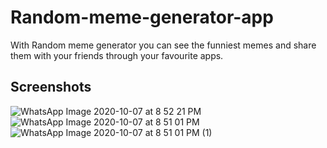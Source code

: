 # Random-meme-generator-app
With Random meme generator you can see the funniest memes and share them with your friends through your favourite apps.

## Screenshots
![WhatsApp Image 2020-10-07 at 8 52 21 PM](https://user-images.githubusercontent.com/66404345/95351783-3384c300-08df-11eb-9f49-90496d635336.jpeg) 
![WhatsApp Image 2020-10-07 at 8 51 01 PM](https://user-images.githubusercontent.com/66404345/95351877-48f9ed00-08df-11eb-9b46-3a18a331c5ce.jpeg)
![WhatsApp Image 2020-10-07 at 8 51 01 PM (1)](https://user-images.githubusercontent.com/66404345/95351909-50b99180-08df-11eb-93ae-074e2163ce6b.jpeg)
